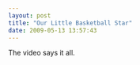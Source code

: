 ```yaml
---
layout: post
title: "Our Little Basketball Star"
date: 2009-05-13 13:57:43
---
```

The video says it all.
